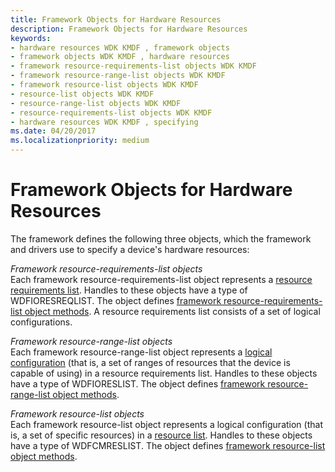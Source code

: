 ```yaml
---
title: Framework Objects for Hardware Resources
description: Framework Objects for Hardware Resources
keywords:
- hardware resources WDK KMDF , framework objects
- framework objects WDK KMDF , hardware resources
- framework resource-requirements-list objects WDK KMDF
- framework resource-range-list objects WDK KMDF
- framework resource-list objects WDK KMDF
- resource-list objects WDK KMDF
- resource-range-list objects WDK KMDF
- resource-requirements-list objects WDK KMDF
- hardware resources WDK KMDF , specifying
ms.date: 04/20/2017
ms.localizationpriority: medium
---
```


# Framework Objects for Hardware Resources


The framework defines the following three objects, which the framework and drivers use to specify a device's hardware resources:

<a href="" id="framework-resource-requirements-list-objects"></a>*Framework resource-requirements-list objects*  
Each framework resource-requirements-list object represents a [resource requirements list](../kernel/hardware-resources.md). Handles to these objects have a type of WDFIORESREQLIST. The object defines [framework resource-requirements-list object methods](/windows-hardware/drivers/ddi/wdfresource/). A resource requirements list consists of a set of logical configurations.

<a href="" id="framework-resource-range-list-objects"></a>*Framework resource-range-list objects*  
Each framework resource-range-list object represents a [logical configuration](../kernel/hardware-resources.md#ddk-logical-configurations-kg) (that is, a set of ranges of resources that the device is capable of using) in a resource requirements list. Handles to these objects have a type of WDFIORESLIST. The object defines [framework resource-range-list object methods](/windows-hardware/drivers/ddi/wdfresource/).

<a href="" id="framework-resource-list-objects"></a>*Framework resource-list objects*  
Each framework resource-list object represents a logical configuration (that is, a set of specific resources) in a [resource list](../kernel/hardware-resources.md). Handles to these objects have a type of WDFCMRESLIST. The object defines [framework resource-list object methods](/windows-hardware/drivers/ddi/wdfresource/).

 

